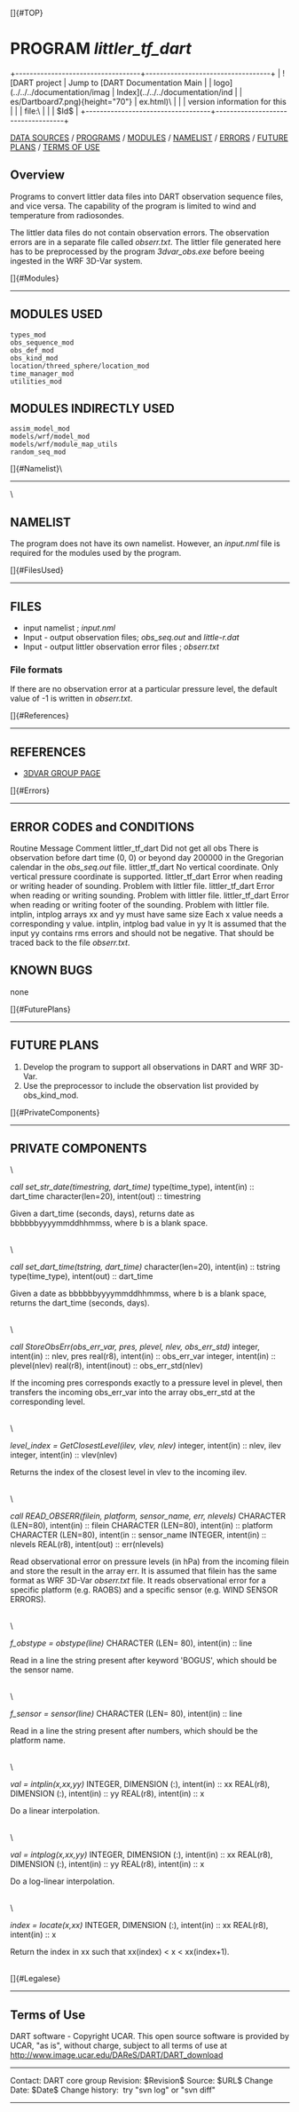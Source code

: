 []{#TOP}

PROGRAM *littler\_tf\_dart*
===========================

+-----------------------------------+-----------------------------------+
| ![DART project                    | Jump to [DART Documentation Main  |
| logo](../../../documentation/imag | Index](../../../documentation/ind |
| es/Dartboard7.png){height="70"}   | ex.html)\                         |
|                                   | version information for this      |
|                                   | file:\                            |
|                                   | \$Id\$                            |
+-----------------------------------+-----------------------------------+

[DATA SOURCES](#DataSources) / [PROGRAMS](#Programs) /
[MODULES](#Modules) / [NAMELIST](#Namelist) / [ERRORS](#Errors) /
[FUTURE PLANS](#FuturePlans) / [TERMS OF USE](#Legalese)

Overview
--------

Programs to convert littler data files into DART observation sequence
files, and vice versa. The capability of the program is limited to wind
and temperature from radiosondes.

The littler data files do not contain observation errors. The
observation errors are in a separate file called *obserr.txt*. The
littler file generated here has to be preprocessed by the program
*3dvar\_obs.exe* before beeing ingested in the WRF 3D-Var system.

[]{#Modules}

------------------------------------------------------------------------

MODULES USED
------------

    types_mod
    obs_sequence_mod
    obs_def_mod
    obs_kind_mod
    location/threed_sphere/location_mod
    time_manager_mod
    utilities_mod

MODULES INDIRECTLY USED
-----------------------

    assim_model_mod
    models/wrf/model_mod
    models/wrf/module_map_utils
    random_seq_mod

[]{#Namelist}\

------------------------------------------------------------------------

\

NAMELIST
--------

The program does not have its own namelist. However, an *input.nml* file
is required for the modules used by the program.

[]{#FilesUsed}

------------------------------------------------------------------------

FILES
-----

-   input namelist ; *input.nml*
-   Input - output observation files; *obs\_seq.out* and *little-r.dat*
-   Input - output littler observation error files ; *obserr.txt*

### File formats

If there are no observation error at a particular pressure level, the
default value of -1 is written in *obserr.txt*.

[]{#References}

------------------------------------------------------------------------

REFERENCES
----------

-   [3DVAR GROUP PAGE](http://www.mmm.ucar.edu/wrf/WG4/)

[]{#Errors}

------------------------------------------------------------------------

ERROR CODES and CONDITIONS
--------------------------

<div class="errors">

Routine
Message
Comment
littler\_tf\_dart
Did not get all obs
There is observation before dart time (0, 0) or beyond day 200000 in the
Gregorian calendar in the *obs\_seq.out* file.
littler\_tf\_dart
No vertical coordinate.
Only vertical pressure coordinate is supported.
littler\_tf\_dart
Error when reading or writing header of sounding.
Problem with littler file.
littler\_tf\_dart
Error when reading or writing sounding.
Problem with littler file.
littler\_tf\_dart
Error when reading or writing footer of the sounding.
Problem with littler file.
intplin, intplog
arrays xx and yy must have same size
Each x value needs a corresponding y value.
intplin, intplog
bad value in yy
It is assumed that the input yy contains rms errors and should not be
negative. That should be traced back to the file *obserr.txt*.

</div>

KNOWN BUGS
----------

none

[]{#FuturePlans}

------------------------------------------------------------------------

FUTURE PLANS
------------

1.  Develop the program to support all observations in DART and WRF
    3D-Var.
2.  Use the preprocessor to include the observation list provided by
    obs\_kind\_mod.

[]{#PrivateComponents}

------------------------------------------------------------------------

PRIVATE COMPONENTS
------------------

\

<div class="routine">

*call set\_str\_date(timestring, dart\_time)*
    type(time_type),   intent(in)  ::  dart_time 
    character(len=20), intent(out) ::  timestring 

</div>

<div class="indent1">

Given a dart\_time (seconds, days), returns date as
bbbbbbyyyymmddhhmmss, where b is a blank space.

</div>

\
\

<div class="routine">

*call set\_dart\_time(tstring, dart\_time)*
    character(len=20), intent(in)  ::  tstring 
    type(time_type),   intent(out) ::  dart_time 

</div>

<div class="indent1">

Given a date as bbbbbbyyyymmddhhmmss, where b is a blank space, returns
the dart\_time (seconds, days).

</div>

\
\

<div class="routine">

*call StoreObsErr(obs\_err\_var, pres, plevel, nlev, obs\_err\_std)*
    integer,  intent(in)    ::  nlev, pres 
    real(r8), intent(in)    ::  obs_err_var 
    integer,  intent(in)    ::  plevel(nlev) 
    real(r8), intent(inout) ::  obs_err_std(nlev) 

</div>

<div class="indent1">

If the incoming pres corresponds exactly to a pressure level in plevel,
then transfers the incoming obs\_err\_var into the array obs\_err\_std
at the corresponding level.

</div>

\
\

<div class="routine">

*level\_index = GetClosestLevel(ilev, vlev, nlev)*
    integer,  intent(in) ::  nlev, ilev 
    integer,  intent(in) ::  vlev(nlev) 

</div>

<div class="indent1">

Returns the index of the closest level in vlev to the incoming ilev.

</div>

\
\

<div class="routine">

*call READ\_OBSERR(filein, platform, sensor\_name, err, nlevels)*
    CHARACTER (LEN=80), intent(in)  ::  filein 
    CHARACTER (LEN=80), intent(in)  ::  platform 
    CHARACTER (LEN=80), intent(in   ::  sensor_name 
    INTEGER,            intent(in)  ::  nlevels 
    REAL(r8),           intent(out) ::  err(nlevels) 

</div>

<div class="indent1">

Read observational error on pressure levels (in hPa) from the incoming
filein and store the result in the array err. It is assumed that filein
has the same format as WRF 3D-Var *obserr.txt* file. It reads
observational error for a specific platform (e.g. RAOBS) and a specific
sensor (e.g. WIND SENSOR ERRORS).

</div>

\
\

<div class="routine">

*f\_obstype = obstype(line)*
    CHARACTER (LEN= 80), intent(in) ::  line 

</div>

<div class="indent1">

Read in a line the string present after keyword 'BOGUS', which should be
the sensor name.

</div>

\
\

<div class="routine">

*f\_sensor = sensor(line)*
    CHARACTER (LEN= 80), intent(in) ::  line 

</div>

<div class="indent1">

Read in a line the string present after numbers, which should be the
platform name.

</div>

\
\

<div class="routine">

*val = intplin(x,xx,yy)*
    INTEGER,  DIMENSION (:), intent(in) ::  xx 
    REAL(r8), DIMENSION (:), intent(in) ::  yy 
    REAL(r8),                intent(in) ::  x 

</div>

<div class="indent1">

Do a linear interpolation.

</div>

\
\

<div class="routine">

*val = intplog(x,xx,yy)*
    INTEGER,  DIMENSION (:), intent(in) ::  xx 
    REAL(r8), DIMENSION (:), intent(in) ::  yy 
    REAL(r8),                intent(in) ::  x 

</div>

<div class="indent1">

Do a log-linear interpolation.

</div>

\
\

<div class="routine">

*index = locate(x,xx)*
    INTEGER, DIMENSION (:), intent(in) ::  xx 
    REAL(r8),               intent(in) ::  x 

</div>

<div class="indent1">

Return the index in xx such that xx(index) &lt; x &lt; xx(index+1).

</div>

\
[]{#Legalese}

------------------------------------------------------------------------

Terms of Use
------------

DART software - Copyright UCAR. This open source software is provided by
UCAR, "as is", without charge, subject to all terms of use at
<http://www.image.ucar.edu/DAReS/DART/DART_download>

  ------------------ -----------------------------
  Contact:           DART core group
  Revision:          \$Revision\$
  Source:            \$URL\$
  Change Date:       \$Date\$
  Change history:    try "svn log" or "svn diff"
  ------------------ -----------------------------


